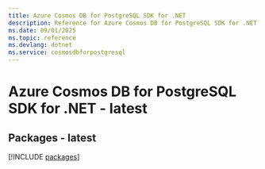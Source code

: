 ```yaml
---
title: Azure Cosmos DB for PostgreSQL SDK for .NET
description: Reference for Azure Cosmos DB for PostgreSQL SDK for .NET
ms.date: 09/01/2025
ms.topic: reference
ms.devlang: dotnet
ms.service: cosmosdbforpostgresql
---
```

# Azure Cosmos DB for PostgreSQL SDK for .NET - latest
## Packages - latest
[!INCLUDE [packages](cosmos-db-for-postgresql-index.md)]